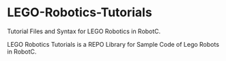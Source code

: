 # LEGO-Robotics-Tutorials
Tutorial Files and Syntax for LEGO Robotics in RobotC.

LEGO Robotics Tutorials is a REPO Library for Sample Code of Lego Robots in RobotC.
